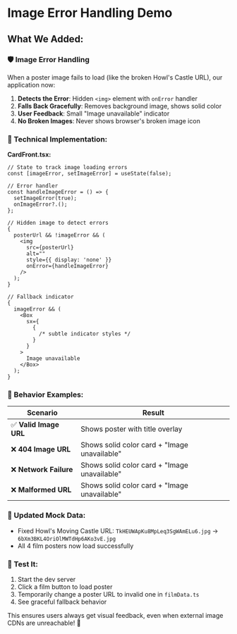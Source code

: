 # Image Error Handling Demo

## What We Added:

### **🛡️ Image Error Handling**

When a poster image fails to load (like the broken Howl's Castle URL), our application now:

1. **Detects the Error**: Hidden `<img>` element with `onError` handler
2. **Falls Back Gracefully**: Removes background image, shows solid color
3. **User Feedback**: Small "Image unavailable" indicator
4. **No Broken Images**: Never shows browser's broken image icon

### **🔧 Technical Implementation:**

**CardFront.tsx:**

```tsx
// State to track image loading errors
const [imageError, setImageError] = useState(false);

// Error handler
const handleImageError = () => {
  setImageError(true);
  onImageError?.();
};

// Hidden image to detect errors
{
  posterUrl && !imageError && (
    <img
      src={posterUrl}
      alt=""
      style={{ display: 'none' }}
      onError={handleImageError}
    />
  );
}

// Fallback indicator
{
  imageError && (
    <Box
      sx={
        {
          /* subtle indicator styles */
        }
      }
    >
      Image unavailable
    </Box>
  );
}
```

### **🎯 Behavior Examples:**

| Scenario               | Result                                       |
| ---------------------- | -------------------------------------------- |
| ✅ **Valid Image URL** | Shows poster with title overlay              |
| ❌ **404 Image URL**   | Shows solid color card + "Image unavailable" |
| ❌ **Network Failure** | Shows solid color card + "Image unavailable" |
| ❌ **Malformed URL**   | Shows solid color card + "Image unavailable" |

### **🚀 Updated Mock Data:**

- Fixed Howl's Moving Castle URL: `TkHEUWApKu8MpLeq3SgWAmELu6.jpg` → `6bXm3BKL4OriOlMWTdHp6AKo3vE.jpg`
- All 4 film posters now load successfully

### **🧪 Test It:**

1. Start the dev server
2. Click a film button to load poster
3. Temporarily change a poster URL to invalid one in `filmData.ts`
4. See graceful fallback behavior

This ensures users always get visual feedback, even when external image CDNs are unreachable! 🎉

